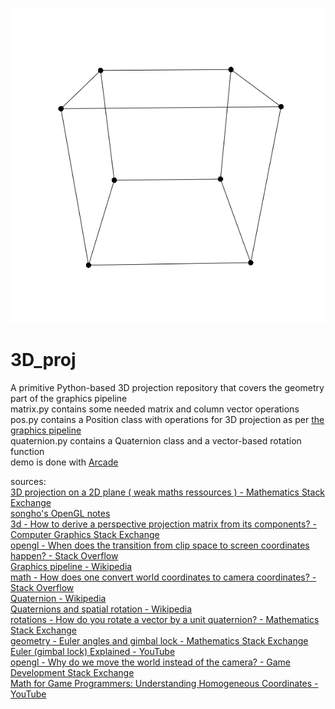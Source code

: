 ![demo.gif](demo.gif)  
# 3D_proj
A primitive Python-based 3D projection repository that covers the geometry part of the graphics pipeline  
matrix.py contains some needed matrix and column vector operations  
pos.py contains a Position class with operations for 3D projection as per <a href="https://en.wikipedia.org/wiki/Graphics_pipeline">the graphics pipeline</a>  
quaternion.py contains a Quaternion class and a vector-based rotation function  
demo is done with <a href="https://arcade.academy/">Arcade</a>  
  
sources:  
<a href="https://math.stackexchange.com/questions/2305792/3d-projection-on-a-2d-plane-weak-maths-ressources">3D projection on a 2D plane ( weak maths ressources ) - Mathematics Stack Exchange</a>  
<a href="https://www.songho.ca/opengl/index.html">songho's OpenGL notes</a>  
<a href="https://computergraphics.stackexchange.com/questions/6254/how-to-derive-a-perspective-projection-matrix-from-its-components">3d - How to derive a perspective projection matrix from its components? - Computer Graphics Stack Exchange</a>  
<a href="https://stackoverflow.com/questions/21841598/when-does-the-transition-from-clip-space-to-screen-coordinates-happen">opengl - When does the transition from clip space to screen coordinates happen? - Stack Overflow</a>  
<a href="https://en.wikipedia.org/wiki/Graphics_pipeline">Graphics pipeline - Wikipedia</a>  
<a href="https://stackoverflow.com/questions/695043/how-does-one-convert-world-coordinates-to-camera-coordinates">math - How does one convert world coordinates to camera coordinates? - Stack Overflow</a>  
<a href="https://en.wikipedia.org/wiki/Quaternion">Quaternion - Wikipedia</a>  
<a href="https://en.wikipedia.org/wiki/Quaternions_and_spatial_rotation">Quaternions and spatial rotation - Wikipedia</a>  
<a href="https://math.stackexchange.com/questions/40164/how-do-you-rotate-a-vector-by-a-unit-quaternion">rotations - How do you rotate a vector by a unit quaternion? - Mathematics Stack Exchange</a>  
<a href="https://math.stackexchange.com/questions/8980/euler-angles-and-gimbal-lock">geometry - Euler angles and gimbal lock - Mathematics Stack Exchange</a>  
<a href="https://www.youtube.com/watch?v=zc8b2Jo7mno">Euler (gimbal lock) Explained - YouTube</a>  
<a href="https://gamedev.stackexchange.com/questions/40741/why-do-we-move-the-world-instead-of-the-camera">opengl - Why do we move the world instead of the camera? - Game Development Stack Exchange</a>  
<a href="https://www.youtube.com/watch?v=o1n02xKP138">Math for Game Programmers: Understanding Homogeneous Coordinates - YouTube</a>  
